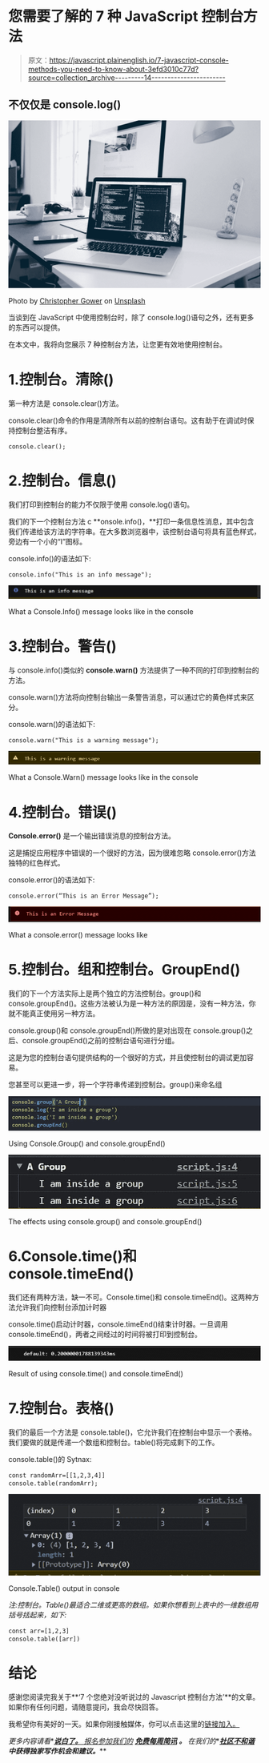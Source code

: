 # 您需要了解的 7 种 JavaScript 控制台方法

> 原文：<https://javascript.plainenglish.io/7-javascript-console-methods-you-need-to-know-about-3efd3010c77d?source=collection_archive---------14----------------------->

## 不仅仅是 console.log()

![](img/4cf277fc337857365e9785ec78606d62.png)

Photo by [Christopher Gower](https://unsplash.com/@cgower?utm_source=medium&utm_medium=referral) on [Unsplash](https://unsplash.com?utm_source=medium&utm_medium=referral)

当谈到在 JavaScript 中使用控制台时，除了 console.log()语句之外，还有更多的东西可以提供。

在本文中，我将向您展示 7 种控制台方法，让您更有效地使用控制台。

# 1.控制台。清除()

第一种方法是 console.clear()方法。

console.clear()命令的作用是清除所有以前的控制台语句。这有助于在调试时保持控制台整洁有序。

```
console.clear();
```

# 2.控制台。信息()

我们打印到控制台的能力不仅限于使用 console.log()语句。

我们的下一个控制台方法 c **onsole.info()，**打印一条信息性消息，其中包含我们传递给该方法的字符串。在大多数浏览器中，该控制台语句将具有蓝色样式，旁边有一个小的“I”图标。

console.info()的语法如下:

```
console.info("This is an info message");
```

![](img/2c2979389a2053cab58515aba3faf8e9.png)

What a Console.Info() message looks like in the console

# 3.控制台。警告()

与 console.info()类似的 **console.warn()** 方法提供了一种不同的打印到控制台的方法。

console.warn()方法将向控制台输出一条警告消息，可以通过它的黄色样式来区分。

console.warn()的语法如下:

```
console.warn("This is a warning message");
```

![](img/36a8e5bdee1f48b38adc9aef7de12e36.png)

What a Console.Warn() message looks like in the console

# 4.控制台。错误()

**Console.error()** 是一个输出错误消息的控制台方法。

这是捕捉应用程序中错误的一个很好的方法，因为很难忽略 console.error()方法独特的红色样式。

console.error()的语法如下:

```
console.error(“This is an Error Message”);
```

![](img/5020f4dbb5b0b0a1610ec6eb45736a76.png)

What a console.error() message looks like

# 5.控制台。组和控制台。GroupEnd()

我们的下一个方法实际上是两个独立的方法控制台。group()和 console.groupEnd()。这些方法被认为是一种方法的原因是，没有一种方法，你就不能真正使用另一种方法。

console.group()和 console.groupEnd()所做的是对出现在 console.group()之后、console.groupEnd()之前的控制台语句进行分组。

这是为您的控制台语句提供结构的一个很好的方式，并且使控制台的调试更加容易。

您甚至可以更进一步，将一个字符串传递到控制台。group()来命名组

![](img/d55c6551a8d0fa778a045174291c0596.png)

Using Console.Group() and console.groupEnd()

![](img/14c509613c13e8ac8314d676be6ad056.png)

The effects using console.group() and console.groupEnd()

# 6.Console.time()和 console.timeEnd()

我们还有两种方法，缺一不可。Console.time()和 console.timeEnd()。这两种方法允许我们向控制台添加计时器

console.time()启动计时器，console.timeEnd()结束计时器。一旦调用 console.timeEnd()，两者之间经过的时间将被打印到控制台。

![](img/733a291fdf40cd5951820da3aa889ae1.png)

Result of using console.time() and console.timeEnd()

# 7.控制台。表格()

我们的最后一个方法是 console.table()，它允许我们在控制台中显示一个表格。我们要做的就是传递一个数组和控制台。table()将完成剩下的工作。

console.table()的 Sytnax:

```
const randomArr=[[1,2,3,4]]
console.table(randomArr);
```

![](img/4dab060bfc3d8867b2f7d411718eb8c1.png)

Console.Table() output in console

*注:控制台。Table()最适合二维或更高的数组。如果你想看到上表中的一维数组用括号括起来，如下:*

```
const arr=[1,2,3]
console.table([arr])
```

# 结论

感谢您阅读完我关于**‘7 个您绝对没听说过的 Javascript 控制台方法’**的文章。如果你有任何问题，请随意提问，我会尽快回答。

我希望你有美好的一天。如果你刚接触媒体，你可以点击这里的[链接加入。](https://bookeraziz.medium.com/membership)

*更多内容请看**[***说白了。*** *报名参加我们的*](http://plainenglish.io/) [***免费每周简讯***](http://newsletter.plainenglish.io/) ***。*** *在我们的**[***社区不和谐***](https://discord.gg/GtDtUAvyhW) ***中获得独家写作机会和建议。*****